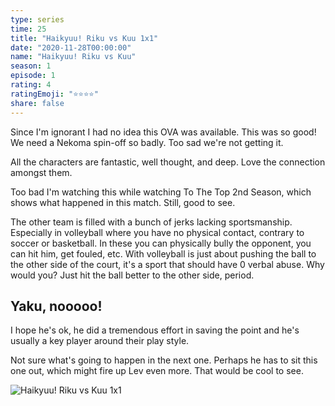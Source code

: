 ```yaml
---
type: series
time: 25
title: "Haikyuu! Riku vs Kuu 1x1"
date: "2020-11-28T00:00:00"
name: "Haikyuu! Riku vs Kuu"
season: 1
episode: 1
rating: 4
ratingEmoji: "⭐️⭐️⭐️⭐️"
share: false
---
```


Since I'm ignorant I had no idea this OVA was available. This was so good! We need a Nekoma spin-off so badly. Too sad we're not getting it.

All the characters are fantastic, well thought, and deep. Love the connection amongst them.

Too bad I'm watching this while watching To The Top 2nd Season, which shows what happened in this match. Still, good to see.

The other team is filled with a bunch of jerks lacking sportsmanship. Especially in volleyball where you have no physical contact, contrary to soccer or basketball. In these you can physically bully the opponent, you can hit him, get fouled, etc. With volleyball is just about pushing the ball to the other side of the court, it's a sport that should have 0 verbal abuse. Why would you? Just hit the ball better to the other side, period.

## Yaku, nooooo!

I hope he's ok, he did a tremendous effort in saving the point and he's usually a key player around their play style.

Not sure what's going to happen in the next one. Perhaps he has to sit this one out, which might fire up Lev even more. That would be cool to see.

![Haikyuu! Riku vs Kuu 1x1](https://cldup.com/qhncVIQ5YA.png)
